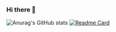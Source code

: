 ### Hi there 👋
![Anurag's GitHub stats](https://github-readme-stats.vercel.app/api?username=devhiep8181&show_icons=true&theme=tokyonight)
[![Readme Card](https://github-readme-stats.vercel.app/api/pin/?username=devhiep8181&repo=travo_app )](https://github.com/devhiep8181/travo_app)
